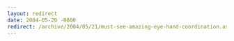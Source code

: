 ```yaml
---
layout: redirect
date: 2004-05-20 -0800
redirect: /archive/2004/05/21/must-see-amazing-eye-hand-coordination.aspx/
---
```

